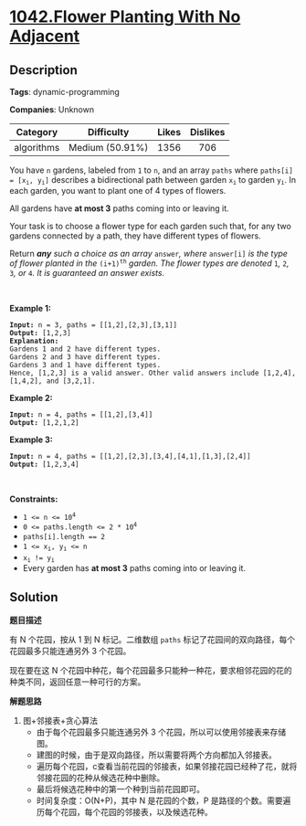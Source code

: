 # [1042.Flower Planting With No Adjacent](https://leetcode.com/problems/flower-planting-with-no-adjacent/description/)

## Description

**Tags**: dynamic-programming

**Companies**: Unknown

|  Category  |   Difficulty    | Likes | Dislikes |
| :--------: | :-------------: | :---: | :------: |
| algorithms | Medium (50.91%) | 1356  |   706    |

<p>You have <code>n</code> gardens, labeled from <code>1</code> to <code>n</code>, and an array <code>paths</code> where <code>paths[i] = [x<sub>i</sub>, y<sub>i</sub>]</code> describes a bidirectional path between garden <code>x<sub>i</sub></code> to garden <code>y<sub>i</sub></code>. In each garden, you want to plant one of 4 types of flowers.</p>
<p>All gardens have <strong>at most 3</strong> paths coming into or leaving it.</p>
<p>Your task is to choose a flower type for each garden such that, for any two gardens connected by a path, they have different types of flowers.</p>
<p>Return <em><strong>any</strong> such a choice as an array </em><code>answer</code><em>, where </em><code>answer[i]</code><em> is the type of flower planted in the </em><code>(i+1)<sup>th</sup></code><em> garden. The flower types are denoted </em><code>1</code><em>, </em><code>2</code><em>, </em><code>3</code><em>, or </em><code>4</code><em>. It is guaranteed an answer exists.</em></p>
<p>&nbsp;</p>
<p><strong class="example">Example 1:</strong></p>
<pre><code><strong>Input:</strong> n = 3, paths = [[1,2],[2,3],[3,1]]
<strong>Output:</strong> [1,2,3]
<strong>Explanation:</strong>
Gardens 1 and 2 have different types.
Gardens 2 and 3 have different types.
Gardens 3 and 1 have different types.
Hence, [1,2,3] is a valid answer. Other valid answers include [1,2,4], [1,4,2], and [3,2,1].</code></pre>
<p><strong class="example">Example 2:</strong></p>
<pre><code><strong>Input:</strong> n = 4, paths = [[1,2],[3,4]]
<strong>Output:</strong> [1,2,1,2]</code></pre>
<p><strong class="example">Example 3:</strong></p>
<pre><code><strong>Input:</strong> n = 4, paths = [[1,2],[2,3],[3,4],[4,1],[1,3],[2,4]]
<strong>Output:</strong> [1,2,3,4]</code></pre>
<p>&nbsp;</p>
<p><strong>Constraints:</strong></p>
<ul>
  <li><code>1 &lt;= n &lt;= 10<sup>4</sup></code></li>
  <li><code>0 &lt;= paths.length &lt;= 2 * 10<sup>4</sup></code></li>
  <li><code>paths[i].length == 2</code></li>
  <li><code>1 &lt;= x<sub>i</sub>, y<sub>i</sub> &lt;= n</code></li>
  <li><code>x<sub>i</sub> != y<sub>i</sub></code></li>
  <li>Every garden has <strong>at most 3</strong> paths coming into or leaving it.</li>
</ul>

## Solution

**题目描述**

有 N 个花园，按从 1 到 N 标记。二维数组 `paths` 标记了花园间的双向路径，每个花园最多只能连通另外 3 个花园。

现在要在这 N 个花园中种花，每个花园最多只能种一种花，要求相邻花园的花的种类不同，返回任意一种可行的方案。

**解题思路**

1. 图+邻接表+贪心算法
   - 由于每个花园最多只能连通另外 3 个花园，所以可以使用邻接表来存储图。
   - 建图的时候，由于是双向路径，所以需要将两个方向都加入邻接表。
   - 遍历每个花园，c查看当前花园的邻接表，如果邻接花园已经种了花，就将邻接花园的花种从候选花种中删除。
   - 最后将候选花种中的第一个种到当前花园即可。
   - 时间复杂度：O(N+P)，其中 N 是花园的个数，P 是路径的个数。需要遍历每个花园，每个花园的邻接表，以及候选花种。
